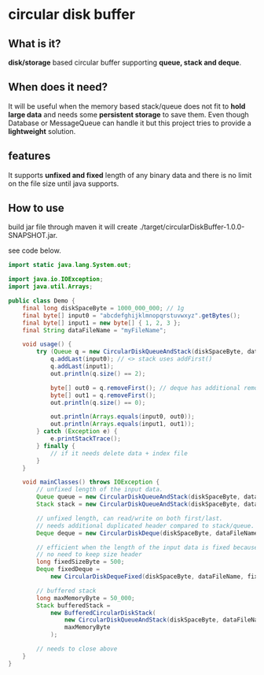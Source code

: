 # circular disk buffer

## What is it?
**disk/storage** based circular buffer supporting **queue, stack and deque**.


## When does it need?
It will be useful when the memory based stack/queue does not fit to **hold large data** and needs some **persistent storage** to save them. Even though Database or MessageQueue can handle it but this project tries to provide a **lightweight** solution.

## features
It supports **unfixed and fixed** length of any binary data and there is no limit on the file size until java supports.

## How to use
build jar file through maven it will create ./target/circularDiskBuffer-1.0.0-SNAPSHOT.jar.

see code below.

```java
import static java.lang.System.out;

import java.io.IOException;
import java.util.Arrays;

public class Demo {
	final long diskSpaceByte = 1000_000_000; // 1g
	final byte[] input0 = "abcdefghijklmnopqrstuvwxyz".getBytes();
	final byte[] input1 = new byte[] { 1, 2, 3 };
	final String dataFileName = "myFileName";

	void usage() {
		try (Queue q = new CircularDiskQueueAndStack(diskSpaceByte, dataFileName)) {
			q.addLast(input0); // <> stack uses addFirst()
			q.addLast(input1);
			out.println(q.size() == 2);

			byte[] out0 = q.removeFirst(); // deque has additional removeLast()
			byte[] out1 = q.removeFirst();
			out.println(q.size() == 0);

			out.println(Arrays.equals(input0, out0));
			out.println(Arrays.equals(input1, out1));
		} catch (Exception e) {
			e.printStackTrace();
		} finally {
			// if it needs delete data + index file
		}
	}

	void mainClasses() throws IOException {
		// unfixed length of the input data.
		Queue queue = new CircularDiskQueueAndStack(diskSpaceByte, dataFileName);
		Stack stack = new CircularDiskQueueAndStack(diskSpaceByte, dataFileName);

		// unfixed length, can read/write on both first/last. 
		// needs additional duplicated header compared to stack/queue.
		Deque deque = new CircularDiskDeque(diskSpaceByte, dataFileName);

		// efficient when the length of the input data is fixed because 
		// no need to keep size header
		long fixedSizeByte = 500;
		Deque fixedDeque = 
			new CircularDiskDequeFixed(diskSpaceByte, dataFileName, fixedSizeByte);

		// buffered stack
		long maxMemoryByte = 50_000;
		Stack bufferedStack = 
			new BufferedCircularDiskStack(
				new CircularDiskQueueAndStack(diskSpaceByte, dataFileName), 
				maxMemoryByte
			);

		// needs to close above
	}
}

```

